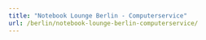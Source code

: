 ```yaml
---
title: "Notebook Lounge Berlin - Computerservice"
url: /berlin/notebook-lounge-berlin-computerservice/
---
```

